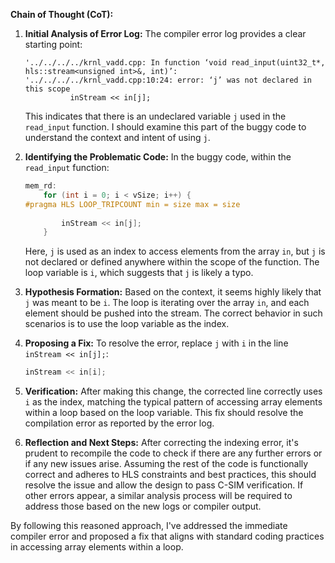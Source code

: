 **Chain of Thought (CoT):**

1. **Initial Analysis of Error Log:**
   The compiler error log provides a clear starting point:
   ```
   '../../../../krnl_vadd.cpp: In function ‘void read_input(uint32_t*, hls::stream<unsigned int>&, int)’:
   '../../../../krnl_vadd.cpp:10:24: error: ‘j’ was not declared in this scope
             inStream << in[j];
   ```
   This indicates that there is an undeclared variable `j` used in the `read_input` function. I should examine this part of the buggy code to understand the context and intent of using `j`.

2. **Identifying the Problematic Code:**
   In the buggy code, within the `read_input` function:
   ```cpp
   mem_rd:
       for (int i = 0; i < vSize; i++) {
   #pragma HLS LOOP_TRIPCOUNT min = size max = size
        
           inStream << in[j];
       }
   ```
   Here, `j` is used as an index to access elements from the array `in`, but `j` is not declared or defined anywhere within the scope of the function. The loop variable is `i`, which suggests that `j` is likely a typo.

3. **Hypothesis Formation:**
   Based on the context, it seems highly likely that `j` was meant to be `i`. The loop is iterating over the array `in`, and each element should be pushed into the stream. The correct behavior in such scenarios is to use the loop variable as the index.

4. **Proposing a Fix:**
   To resolve the error, replace `j` with `i` in the line `inStream << in[j];`:
   ```cpp
   inStream << in[i];
   ```

5. **Verification:**
   After making this change, the corrected line correctly uses `i` as the index, matching the typical pattern of accessing array elements within a loop based on the loop variable. This fix should resolve the compilation error as reported by the error log.

6. **Reflection and Next Steps:**
   After correcting the indexing error, it's prudent to recompile the code to check if there are any further errors or if any new issues arise. Assuming the rest of the code is functionally correct and adheres to HLS constraints and best practices, this should resolve the issue and allow the design to pass C-SIM verification. If other errors appear, a similar analysis process will be required to address those based on the new logs or compiler output.

By following this reasoned approach, I've addressed the immediate compiler error and proposed a fix that aligns with standard coding practices in accessing array elements within a loop.